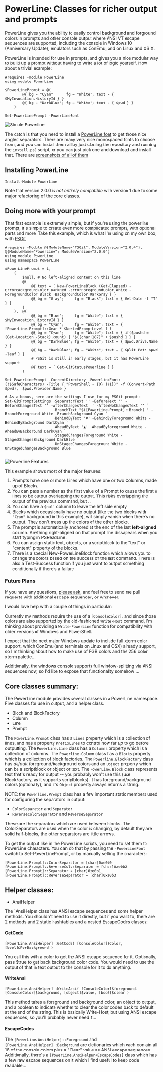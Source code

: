 # PowerLine: Classes for richer output and prompts

PowerLine gives you the ability to easily control background and forground colors
in prompts and other console output where ANSI VT escape sequences are supported,
including the console in Windows 10 (Anniversary Update), emulators such as ConEmu, and
on Linux and OS X.

PowerLine is intended for use in prompts, and gives you a nice modular way to
build up a prompt without having to write a lot of logic yourself.
How about a trivial example:

```posh
#requires -module PowerLine
using module PowerLine

$PowerLinePrompt = @(
        @{ bg = "Cyan";     fg = "White"; text = { $MyInvocation.HistoryId } }
        @{ bg = "DarkBlue"; fg = "White"; text = { $pwd } }
    )

Set-PowerLinePrompt -PowerLineFont
```

![Simple Powerline](https://github.com/Jaykul/PowerLine/raw/media/simple_powerline.png)

The catch is that you need to install a [PowerLine font](https://github.com/PowerLine/fonts)
to get those nice angled separators. There are many very nice monospaced fonts to choose from,
and you can install them all by just cloning the repository and running the `install.ps1` script,
or you can just pick one and download and install that.
There are [screenshots of all of them](https://github.com/powerline/fonts/blob/master/samples/All.md)


## Installing PowerLine

```posh
Install-Module PowerLine
```

Note that version 2.0.0 is _not entirely compatible_ with version 1 due to some major refactoring of the core classes.

## Doing more with your prompt

That first example is extremely simple, but if you're using the powerline prompt,
it's simple to create even more complicated prompts, with optional parts and more.
Take this example, which is what I'm using on my own box, with [PSGit](https://github.com/PoshCode/PSGit)

```posh
#requires -Module @{ModuleName="PSGit"; ModuleVersion="2.0.4"}, @{ModuleName="PowerLine"; ModuleVersion="2.0.0"}
using module PowerLine
using namespace PowerLine

$PowerLinePrompt = 1,
    (
        $null, # No left-aligned content on this line
        @(
            @{ text = { New-PowerLineBlock (Get-Elapsed) -ErrorBackgroundColor DarkRed -ErrorForegroundColor White -ForegroundColor Black -BackgroundColor DarkGray } }
            @{ bg = "Gray";     fg = "Black"; text = { Get-Date -f "T" } }
        )
    ),  @(
            @{ bg = "Blue";     fg = "White"; text = { $MyInvocation.HistoryId } }
            @{ bg = "Cyan";     fg = "White"; text = { [PowerLine.Prompt]::Gear * $NestedPromptLevel } }
            @{ bg = "Cyan";     fg = "White"; text = { if($pushd = (Get-Location -Stack).count) { "$([char]187)" + $pushd } } }
            @{ bg = "DarkBlue"; fg = "White"; text = { $pwd.Drive.Name } }
            @{ bg = "DarkBlue"; fg = "White"; text = { Split-Path $pwd -leaf } }
            # PSGit is still in early stages, but it has PowerLine support
            @{ text = { Get-GitStatusPowerline } }
        )

Set-PowerLinePrompt -CurrentDirectory -PowerlineFont:(!$SafeCharacters) -Title { "PowerShell - {0} ({1})" -f (Convert-Path $pwd),  $pwd.Provider.Name }

# As a bonus, here are the settings I use for my PSGit prompt:
Set-GitPromptSettings -SeparatorText '' -BeforeText '' -BeforeChangesText '' -AfterChangesText '' -AfterNoChangesText '' `
                      -BranchText "$([PowerLine.Prompt]::Branch) " -BranchForeground White -BranchBackground Cyan `
                      -BehindByText '▼' -BehindByForeground White -BehindByBackground DarkCyan `
                      -AheadByText '▲' -AheadByForeground White -AheadByBackground DarkCyan `
                      -StagedChangesForeground White -StagedChangesBackground DarkBlue `
                      -UnStagedChangesForeground White -UnStagedChangesBackground Blue


```

![Powerline Features](https://github.com/Jaykul/PowerLine/raw/media/powerline_features_psgit.png)

This example shows most of the major features:

1. Prompts have one or more Lines which have one or two Columns, made up of Blocks.
2. You can pass a number as the first value of a Prompt to cause the first `n` lines to be output overlapping the output.
This risks overlapping the output of the previous command, but ...
3. You can have a `$null` column to leave the left side empty.
4. Blocks which occasionally have no output (like the two blocks with `"Cyan"` background in this example),
 will simply vanish when there's no output. They don't mess up the colors of the other blocks.
5. The prompt is automatically anchored at the end of the last **left-aligned** column.
 Anything right-aligned on that prompt line dissapears when you start typing in PSReadLine.
6. You can assign static text, objects, or a scriptblock to the "text" or "content" property of the blocks.
7. There is a special New-PowerLineBlock function which allows you to change the colors based on the success of the last command.
 There is also a Test-Success function if you just want to output something conditionally if there's a failure

### Future Plans

If you have any questions, [please ask](https://github.com/jaykul/PowerLine/issues),
and feel free to send me pull requests with additional escape sequences, or whatever.

I would love help with a couple of things in particular:

Currently my methods require the use of a `[ConsoleColor]`, and since those colors
are also supported by the old-fashioned `Write-Host` command, I'm thinking about
providing a `Write-PowerLine` function for compatibility with older versions of Windows and PowerShell.

I expect that the next major Windows update to include full xterm color support,
which ConEmu (and terminals on Linux and OSX) already support, so I'm thinking about
how to make use of RGB colors and the 256 color xterm palette...

Additionally, the windows console supports full window-splitting via ANSI sequences now,
so I'd like to expose that functionality somehow ...

## Core classes summary:

The PowerLine module provides several classes in a PowerLine namespace. Five classes for use in output, and a helper class.

* Block and BlockFactory
* Column
* Line
* Prompt

The `PowerLine.Prompt` class has a `Lines` property which is a collection of lines,
and has a property `PrefixLines` to control how far _up_ to go before outputting.
The `PowerLine.Line` class has a `Columns` property which is a collection of columns.
The `Powerline.Column` class has a `Blocks` property which is a collection of block factories.
The `Powerline.BlockFactory` class has _default_ foreground/background colors and
  an `Object` property which can be a scriptblock or object or text.
The `PowerLine.Block` class represents text that's ready for output -- you probably won't use this (use BlockFactory, as it supports scriptblocks).
It has foreground/background colors (optionally), and it's `Object` property always returns a string.


NOTE: the `Powerline.Prompt` class has a few important static members used for configuring the separators in output:

* `ColorSeparator` and `Separator`
* `ReverseColorSeparator` and `ReverseSeparator`

These are the separators which are used between blocks. The ColorSeparators are used when the color is changing,
by default they are solid half-blocks, the other separators are little arrows.

To get the output like in the PowerLine scripts, you need to set them to PowerLine characters.
You can do that by passing the `-PowerLineFont` switch to Set-PowerLinePrompt, or by manually setting the characters:

```posh
[PowerLine.Prompt]::ColorSeparator = [char]0xe0b0
[PowerLine.Prompt]::ReverseColorSeparator = [char]0xe0b2
[PowerLine.Prompt]::Separator = [char]0xe0b1
[PowerLine.Prompt]::ReverseSeparator = [char]0xe0b3
```


## Helper classes: ##

* AnsiHelper

The `AnsiHelper class has ANSI escape sequences and some helper methods. You shouldn't need to use it directly, but if you want to, there are 2 methods and 2 static hashtables and a nested EscapeCodes classes:

#### GetCode

```posh
[PowerLine.AnsiHelper]::GetCode( [ConsoleColor]$Color, [bool]$ForBackground )
```

You call this with a color to get the ANSI escape sequence for it. Optionally, pass $true to get back background color code. You would need to use the output of that in text output to the console for it to do anything.

#### WriteAnsi

```posh
[PowerLine.AnsiHelper]::WriteAnsi( [ConsoleColor]$foreground, [ConsoleColor]$background, [object]$value, [bool]$clear )
```

This method takes a foreground and background color, an object to output,
and a boolean to indicate whether to clear the color codes back to default at the end of the string.
This is basically Write-Host, but using ANSI escape sequences, so you'll probably never need it...

#### EscapeCodes

The `[PowerLine.AnsiHelper]::Foreground` and `[PowerLine.AnsiHelper]::Background` are dictionaries
which each contain all 16 of the console colors plus a "Clear" value as ANSI escape sequences.
Additionally, there's a `[PowerLine.AnsiHelper+EscapeCodes]` class which has a few raw
escape sequences on it which I find useful to keep code readable...